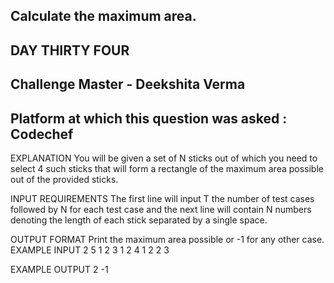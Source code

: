 ## Calculate the maximum area.
## DAY THIRTY FOUR
## Challenge Master - Deekshita Verma 
## Platform at which this question was asked : Codechef

EXPLANATION
You will be given a set of N sticks out of which you need to select 4 such sticks that will form a rectangle of the maximum area possible out of the provided sticks.

INPUT REQUIREMENTS
The first line will input T the number of test cases followed by N for each test case and the next line will contain N numbers denoting the length of each stick separated by a single space.

OUTPUT FORMAT
Print the maximum area possible or -1 for any other case.
EXAMPLE INPUT
2
5
1 2 3 1 2
4
1 2 2 3

EXAMPLE OUTPUT
2
-1
